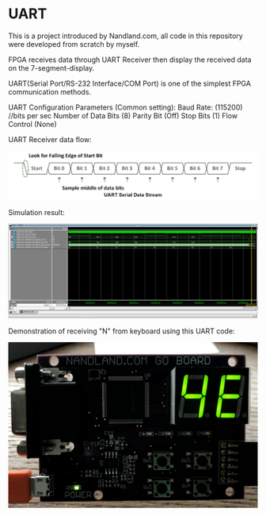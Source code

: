 # UART
This is a project introduced by Nandland.com, all code in this repository were developed from scratch by myself.

FPGA receives data through UART Receiver then display the received data on the 7-segment-display.


UART(Serial Port/RS-232 Interface/COM Port) is one of the simplest FPGA communication methods.

UART Configuration Parameters (Common setting):
	Baud Rate: (115200)  //bits per sec
	Number of Data Bits (8)
	Parity Bit (Off)
	Stop Bits (1)
	Flow Control (None)


UART Receiver data flow:

![Image of Yaktocat](https://github.com/tylergithub/UART/blob/master/data_flow.PNG)

Simulation result:

![Image of Yaktocat](https://github.com/tylergithub/UART/blob/master/UART_RX_simulation.PNG)

Demonstration of receiving "N" from keyboard using this UART code:

![Image of Yaktocat](https://github.com/tylergithub/UART/blob/master/UART_impl.jpg)
